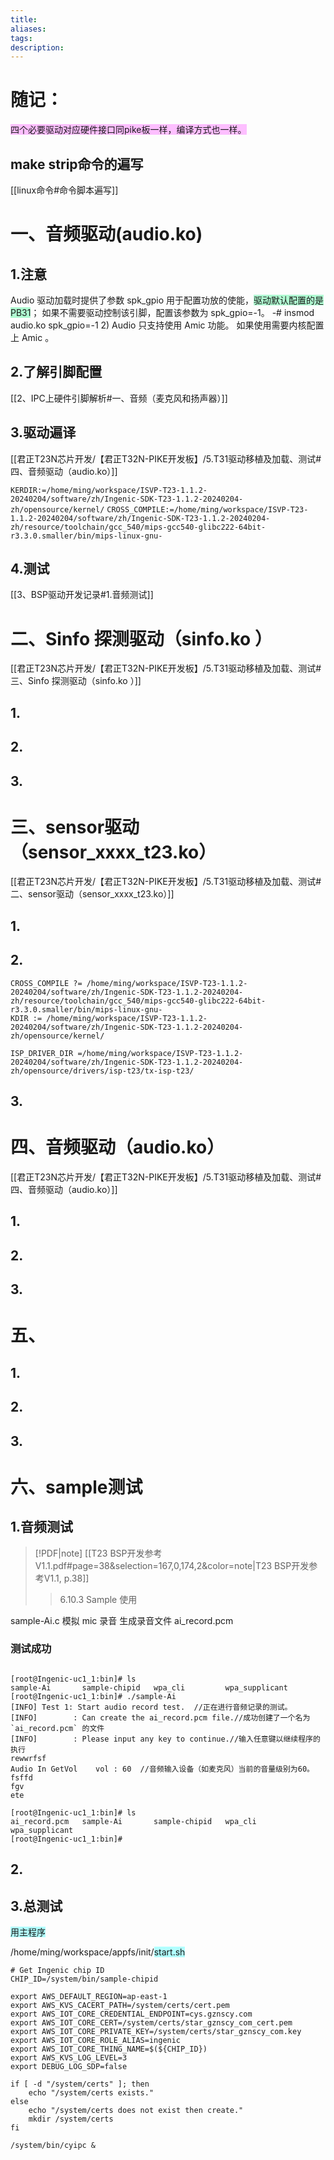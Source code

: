 ```yaml
---
title: 
aliases: 
tags: 
description:
---
```


# 随记：

<span style="background:#fdbfff">四个必要驱动对应硬件接口同pike板一样，编译方式也一样。</span>

## make strip命令的遍写
[[linux命令#命令脚本遍写]]

# 一、音频驱动(audio.ko)

## 1.注意
 Audio 驱动加载时提供了参数 spk_gpio 用于配置功放的使能，<span style="background:#affad1">驱动默认配置的是 PB31</span>；
 如果不需要驱动控制该引脚，配置该参数为 spk_gpio=-1。
-# insmod audio.ko spk_gpio=-1 2) Audio 只支持使用 Amic 功能。
如果使用需要内核配置上 Amic 。

## 2.了解引脚配置
 
[[2、IPC上硬件引脚解析#一、音频（麦克风和扬声器）]]

## 3.驱动遍译
[[君正T23N芯片开发/【君正T32N-PIKE开发板】/5.T31驱动移植及加载、测试#四、音频驱动（audio.ko）]]

`KERDIR:=/home/ming/workspace/ISVP-T23-1.1.2-20240204/software/zh/Ingenic-SDK-T23-1.1.2-20240204-zh/opensource/kernel/`
`CROSS_COMPILE:=/home/ming/workspace/ISVP-T23-1.1.2-20240204/software/zh/Ingenic-SDK-T23-1.1.2-20240204-zh/resource/toolchain/gcc_540/mips-gcc540-glibc222-64bit-r3.3.0.smaller/bin/mips-linux-gnu-`


## 4.测试
[[3、BSP驱动开发记录#1.音频测试]]



# 二、Sinfo 探测驱动（sinfo.ko ）

[[君正T23N芯片开发/【君正T32N-PIKE开发板】/5.T31驱动移植及加载、测试#三、Sinfo 探测驱动（sinfo.ko ）]]
## 1.


## 2.
 


## 3.






# 三、sensor驱动（sensor_xxxx_t23.ko）

[[君正T23N芯片开发/【君正T32N-PIKE开发板】/5.T31驱动移植及加载、测试#二、sensor驱动（sensor_xxxx_t23.ko）]]
## 1.



## 2.
```
CROSS_COMPILE ?= /home/ming/workspace/ISVP-T23-1.1.2-20240204/software/zh/Ingenic-SDK-T23-1.1.2-20240204-zh/resource/toolchain/gcc_540/mips-gcc540-glibc222-64bit-r3.3.0.smaller/bin/mips-linux-gnu-
KDIR := /home/ming/workspace/ISVP-T23-1.1.2-20240204/software/zh/Ingenic-SDK-T23-1.1.2-20240204-zh/opensource/kernel/

ISP_DRIVER_DIR =/home/ming/workspace/ISVP-T23-1.1.2-20240204/software/zh/Ingenic-SDK-T23-1.1.2-20240204-zh/opensource/drivers/isp-t23/tx-isp-t23/
```




## 3.




# 四、音频驱动（audio.ko）

[[君正T23N芯片开发/【君正T32N-PIKE开发板】/5.T31驱动移植及加载、测试#四、音频驱动（audio.ko）]]
## 1.

## 2.


## 3.
 






# 五、


## 1.


## 2.



## 3.



# 六、sample测试

## 1.音频测试
> [!PDF|note] [[T23 BSP开发参考V1.1.pdf#page=38&selection=167,0,174,2&color=note|T23 BSP开发参考V1.1, p.38]]
> > 6.10.3 Sample 使用
> 
> 

sample-Ai.c 
模拟 mic 录音
生成录音文件 ai_record.pcm

### 测试成功

```

[root@Ingenic-uc1_1:bin]# ls
sample-Ai       sample-chipid   wpa_cli         wpa_supplicant
[root@Ingenic-uc1_1:bin]# ./sample-Ai
[INFO] Test 1: Start audio record test.  //正在进行音频记录的测试。
[INFO]        : Can create the ai_record.pcm file.//成功创建了一个名为 `ai_record.pcm` 的文件
[INFO]        : Please input any key to continue.//输入任意键以继续程序的执行
rewwrfsf
Audio In GetVol    vol : 60  //音频输入设备（如麦克风）当前的音量级别为60。
fsffd
fgv
ete

[root@Ingenic-uc1_1:bin]# ls
ai_record.pcm   sample-Ai       sample-chipid   wpa_cli         wpa_supplicant
[root@Ingenic-uc1_1:bin]# 

```

## 2.


## 3.总测试

<span style="background:#b1ffff">用主程序</span>

/home/ming/workspace/appfs/init/<span style="background:#b1ffff">start.sh</span>
```
# Get Ingenic chip ID
CHIP_ID=/system/bin/sample-chipid

export AWS_DEFAULT_REGION=ap-east-1
export AWS_KVS_CACERT_PATH=/system/certs/cert.pem
export AWS_IOT_CORE_CREDENTIAL_ENDPOINT=cys.gznscy.com
export AWS_IOT_CORE_CERT=/system/certs/star_gznscy_com_cert.pem
export AWS_IOT_CORE_PRIVATE_KEY=/system/certs/star_gznscy_com.key
export AWS_IOT_CORE_ROLE_ALIAS=ingenic
export AWS_IOT_CORE_THING_NAME=$(${CHIP_ID})
export AWS_KVS_LOG_LEVEL=3
export DEBUG_LOG_SDP=false

if [ -d "/system/certs" ]; then
    echo "/system/certs exists."
else
    echo "/system/certs does not exist then create."
    mkdir /system/certs
fi

/system/bin/cyipc &
```










